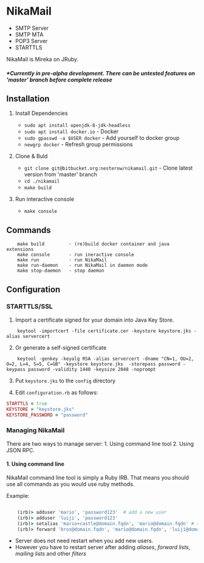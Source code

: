 NikaMail
========
- SMTP Server
- SMTP MTA
- POP3 Server
- STARTTLS

NikaMail is Mireka on JRuby.


##### *Currently in pre-alpha development. There can be untested features on 'master' branch before complete release


Installation
------------

1. Install Dependencies
    - `sudo apt install openjdk-8-jdk-headless`
    - `sudo apt install docker.io` - Docker
    - `sudo gpasswd -a $USER docker` - Add yourself to docker group
    - `newgrp docker` - Refresh group permissions

2. Clone & Buld
    - `git clone git@bitbucket.org:nesterow/nikamail.git` - Clone latest version from 'master' branch
    - `cd ./nikamail` 
    - `make build`

3. Run interactive console
    - `make console`
    

Commands
--------
```
    make build         - (re)build docker container and java extensions
    make console       - run ineractive console
    make run           - run NikaMail
    make run-daemon    - run NikaMail in daemon mode
    make stop-daemon   - stop daemon
```


Configuration
-------------

### STARTTLS/SSL

1. Import a certificate signed for your domain into Java Key Store.
```
    keytool -importcert -file certificate.cer -keystore keystore.jks -alias servercert
```

2. Or generate a self-signed certificate
```
    keytool -genkey -keyalg RSA -alias servercert -dname "CN=1, OU=2, O=2, L=4, S=5, C=GB" -keystore keystore.jks  -storepass password -keypass password -validity 1440 -keysize 2048 -noprompt
```

3. Put `keystore.jks` to the `config` directory


4. Edit `configuration.rb` as follows:
```ruby
STARTTLS = true
KEYSTORE = "keystore.jks"
KEYSTORE_PASSWORD = "password"
```

### Managing NikaMail
There are two ways to manage server: 1. Using command line tool 2. Using JSON RPC.

#### 1. Using command line
NikaMail command line tool is simply a Ruby IRB. That means you should use all commands as you would use ruby methods.

Example:
```ruby

    (irb)> adduser 'mario', 'password123'  # add a new user
    (irb)> adduser 'luiji', 'password123'
    (irb)> setalias 'mario+castle@domain.fqdn', 'mario@domain.fqdn' # set alias
    (irb)> forward 'bros@domain.fqdn', 'mario@domain.fqdn', 'luiji@domain.fqdn'

```
- Server does not need restart when you add new users.
- However you have to restart server after adding *aliases*, *forward lists*, *mailing lists* and other *filters*


